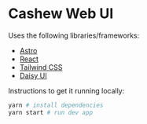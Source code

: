 # Cashew Web UI

Uses the following libraries/frameworks:

- [Astro](https://astro.build/)
- [React](https://www.react.js.org/)
- [Tailwind CSS](https://tailwindcss.com/)
- [Daisy UI](https://daisyui.com)

Instructions to get it running locally:

```bash
yarn # install dependencies
yarn start # run dev app
```
